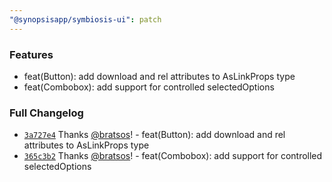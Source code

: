 ```yaml
---
"@synopsisapp/symbiosis-ui": patch
---
```


### Features
- feat(Button): add download and rel attributes to AsLinkProps type
- feat(Combobox): add support for controlled selectedOptions

### Full Changelog
- [`3a727e4`](https://github.com/synopsisapp/symbiosis-ui/commit/3a727e483185c65c9e158fcf708d096235c344e3) Thanks [@bratsos](https://github.com/bratsos)! - feat(Button): add download and rel attributes to AsLinkProps type
- [`365c3b2`](https://github.com/synopsisapp/symbiosis-ui/commit/365c3b222af26552b8b2059458896d7059dadc03) Thanks [@bratsos](https://github.com/bratsos)! - feat(Combobox): add support for controlled selectedOptions